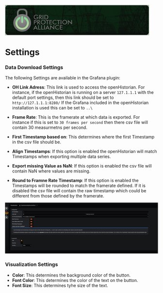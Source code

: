 ﻿<div style="height:100px;">
<img align="left"  style="height:100px" src="./img/GPA.png" alt="Grid Protection Alliance">
</div>

# Settings

### Data Download Settings
The following Settings are available in the Grafana plugin:
* **OH Link Adress**: This link is used to access the openHistorian.
For instance, if the openHistorian is running on a server `127.1.1.1` with the default port settings, then this link should be set to `http://127.1.1.1:8280/`
If the Grafana included in the openHistorian installation is used this can be set to `..\`



* **Frame Rate**: This is the framerate at which data is exported. For instance if this is set to `30 frames per second` then there csv file will contain 30 measurmetns per second.
* **First Timestamp based on**: This determines where the first Timestamp in the csv file should be.

* **Align Timestamps**: If this option is enabled the openHistorian will match Timestamps when exporting multiple data series.
* **Export missing Value as NaN**: If this option is enabled the csv file will contain NaN where values are missing.
* **Round to Framne Rate Timestamp**: If this option is enabled the Timestamps will be rounded to match the framerate defined. If it is disabled the csv file will contain the raw timestamp which could be different from those defined by the framerate.

![Settings Overview](./img/Settings.png)

### Visualization Settings

* **Color**: This determines the background color of the button.
* **Font Color**: This determines the color of the text on the button.
* **Font Size**: This determines tyhe size of the text.

